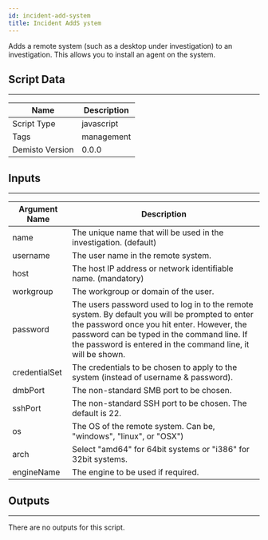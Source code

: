 ```yaml
---
id: incident-add-system
title: Incident AddS ystem
---
```


Adds a remote system (such as a desktop under investigation) to an investigation. This allows you to install an agent on the system.

## Script Data
---

| **Name** | **Description** |
| --- | --- |
| Script Type | javascript |
| Tags | management |
| Demisto Version | 0.0.0 |

## Inputs
---

| **Argument Name** | **Description** |
| --- | --- |
| name |  The unique name that will be used in the investigation. (default) |
| username | The user name in the remote system. |
| host | The host IP address or network identifiable name. (mandatory) |
| workgroup | The workgroup or domain of the user. |
| password | The users password used to log in to the remote system. By default you will be prompted to enter the password once you hit enter. However, the password can be typed in the command line. If the password is entered in the command line, it will be shown. |
| credentialSet | The credentials to be chosen to apply to the system (instead of username & password). |
| dmbPort | The non-standard SMB port to be chosen. |
| sshPort | The non-standard SSH port to be chosen. The default is 22.
| os | The OS of the remote system. Can be, "windows", "linux", or "OSX") |
| arch | Select "amd64" for 64bit systems or "i386" for 32bit systems. |
| engineName | The engine to be used if required. |

## Outputs
---
There are no outputs for this script.
